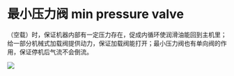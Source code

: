 # 最小压力阀 min pressure valve
（空载）时，保证机器内部有一定压力存在，促成内循环使润滑油能回到主机里；给一部分机械式加载阀提供动力，保证加载阀能打开；最小压力阀也有单向阀的作用，保证停机后气流不会倒流。


![](..\..\..\photos\最小压力阀.jpg)
